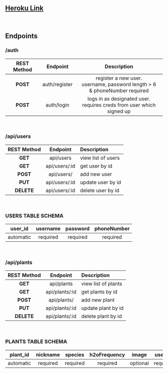 ## [Heroku Link](https://tt-33-water-my-plants.herokuapp.com/)

<br>

## **Endpoints**

### /auth

| REST Method | Endpoint      | Description                                                               |
| :---------: | :-----------: | :-----------------------------------------------------------------------: |
| **POST**    | auth/register | register a new user. <br>username, password length > 6<br> & phoneNumber required |
| **POST**    | auth/login    | logs in as designated user.<br> requires creds from user which signed up     |

<br>


### /api/users

| REST Method |      Endpoint      | Description                          |
| :---------: | :----------------: | :----------------------------------- |
|   **GET**   |     api/users      | view list of users                   |
|   **GET**   |   api/users/:id    | get user by id                       |
|  **POST**   |     api/users/     | add new user                         |
|   **PUT**   |   api/users/:id    | update user by id                    |
| **DELETE**  |   api/users/:id    | delete user by id                    |

<br>

### USERS TABLE SCHEMA

| user_id | username | password | phoneNumber |
| :-----: | :------: | :------: | :---------: |
|automatic| required | required | required    |

<br>

### /api/plants

| REST Method |      Endpoint      | Description                          |
| :---------: | :----------------: | :----------------------------------- |
|   **GET**   |     api/plants     | view list of plants                 |
|   **GET**   |   api/plants/:id   | get plants by id                    |
|  **POST**   |     api/plants/    | add new plant                       |
|   **PUT**   |   api/plants/:id   | update plant by id                  |
| **DELETE**  |   api/plants/:id   | delete plant by id                  |

<br>

### PLANTS TABLE SCHEMA

| plant_id | nickname | species | h2oFrequency | image    | user_id |
| :------: | :------: | :-----: | :----------: | :------: | :-----: |
| automatic| required |required |  required    | optional | required|
